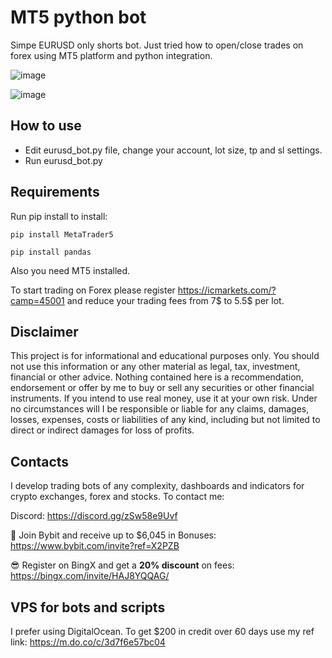 # MT5 python bot
Simpe EURUSD only shorts bot. Just tried how to open/close trades on forex using MT5 platform and python integration.

![image](https://user-images.githubusercontent.com/81808867/219661615-6a6cc350-c85f-4c81-8d83-5599056229db.png)

![image](https://user-images.githubusercontent.com/81808867/219661837-fe96b5d9-1880-4bd1-b2e6-16faa9638a69.png)

## How to use
- Edit eurusd_bot.py file, change your account, lot size, tp and sl settings.
- Run eurusd_bot.py


## Requirements
Run pip install to install:

<code>pip install MetaTrader5</code>

<code>pip install pandas</code>

Also you need MT5 installed.

To start trading on Forex please register https://icmarkets.com/?camp=45001 and reduce your trading fees from 7$ to 5.5$ per lot.


## Disclaimer
This project is for informational and educational purposes only. You should not use this information or any other material as legal, tax, investment, financial or other advice. Nothing contained here is a recommendation, endorsement or offer by me to buy or sell any securities or other financial instruments. If you intend to use real money, use it at your own risk. Under no circumstances will I be responsible or liable for any claims, damages, losses, expenses, costs or liabilities of any kind, including but not limited to direct or indirect damages for loss of profits.

## Contacts
I develop trading bots of any complexity, dashboards and indicators for crypto exchanges, forex and stocks.
To contact me:

Discord: https://discord.gg/zSw58e9Uvf

🐀 Join Bybit and receive up to $6,045 in Bonuses: https://www.bybit.com/invite?ref=X2PZB

😎 Register on BingX and get a **20% discount** on fees: https://bingx.com/invite/HAJ8YQQAG/

## VPS for bots and scripts
I prefer using DigitalOcean. 
To get $200 in credit over 60 days use my ref link: https://m.do.co/c/3d7f6e57bc04
